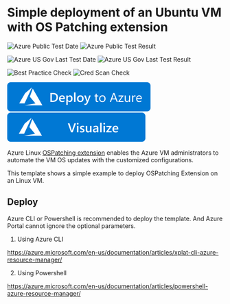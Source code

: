 # Simple deployment of an Ubuntu VM with OS Patching extension

![Azure Public Test Date](https://azurequickstartsservice.blob.core.windows.net/badges/201-ospatching-extension-on-ubuntu/PublicLastTestDate.svg)
![Azure Public Test Result](https://azurequickstartsservice.blob.core.windows.net/badges/201-ospatching-extension-on-ubuntu/PublicDeployment.svg)

![Azure US Gov Last Test Date](https://azurequickstartsservice.blob.core.windows.net/badges/201-ospatching-extension-on-ubuntu/FairfaxLastTestDate.svg)
![Azure US Gov Last Test Result](https://azurequickstartsservice.blob.core.windows.net/badges/201-ospatching-extension-on-ubuntu/FairfaxDeployment.svg)

![Best Practice Check](https://azurequickstartsservice.blob.core.windows.net/badges/201-ospatching-extension-on-ubuntu/BestPracticeResult.svg)
![Cred Scan Check](https://azurequickstartsservice.blob.core.windows.net/badges/201-ospatching-extension-on-ubuntu/CredScanResult.svg)

[![Deploy To Azure](https://raw.githubusercontent.com/Azure/azure-quickstart-templates/master/1-CONTRIBUTION-GUIDE/images/deploytoazure.svg?sanitize=true)]("https://portal.azure.com/#create/Microsoft.Template/uri/https%3A%2F%2Fraw.githubusercontent.com%2FAzure%2Fazure-quickstart-templates%2Fmaster%2F201-ospatching-extension-on-ubuntu%2Fazuredeploy.json")  [![Visualize](https://raw.githubusercontent.com/Azure/azure-quickstart-templates/master/1-CONTRIBUTION-GUIDE/images/visualizebutton.svg?sanitize=true)]("http://armviz.io/#/?load=https%3A%2F%2Fraw.githubusercontent.com%2FAzure%2Fazure-quickstart-templates%2Fmaster%2F201-ospatching-extension-on-ubuntu%2Fazuredeploy.json")

Azure Linux [OSPatching extension](https://github.com/Azure/azure-linux-extensions/tree/master/OSPatching) enables the Azure VM administrators to automate the VM OS updates with the customized configurations.

This template shows a simple example to deploy OSPatching Extension on an Linux VM.

## Deploy

Azure CLI or Powershell is recommended to deploy the template. And Azure Portal cannot ignore the optional parameters.

1. Using Azure CLI

  https://azure.microsoft.com/en-us/documentation/articles/xplat-cli-azure-resource-manager/

2. Using Powershell

  https://azure.microsoft.com/en-us/documentation/articles/powershell-azure-resource-manager/




